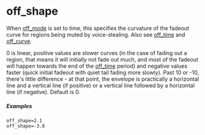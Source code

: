 ---
---
# off_shape

When [off_mode](off_mode) is set to time, this specifies the curvature of
the fadeout curve for regions being muted by voice-stealing.
Also see [off_time](off_time) and [off_curve](off_curve).

0 is linear, positive values are slower curves
(in the case of fading out a region, that means it will initially not fade out
much, and most of the fadeout will happen towards the end of the [off_time](off_time)
period) and negative values faster (quick initial fadeout with quiet tail fading
more slowly). Past 10 or -10, there's little difference - at that point,
the envelope is practically a horizontal line and a vertical line (if positive)
or a vertical line followed by a horizontal line (if negative). Default is 0.

##### Examples

```
off_shape=2.1
off_shape=-3.8
```

